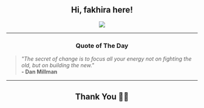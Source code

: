 <h2 align="center"> Hi, fakhira here!</h2>

<p align="center">
<a href="https://github.com/fakhiralkda" alt="github streak"><img src="https://dvst-streak.herokuapp.com/?user=fakhiralkda&theme=tokyonight&fire=DD472C"></a>
</p>

<hr>
<h3 align="center">Quote of The Day</h3>
<p align="center">
<blockquote>
<i>"The secret of change is to focus all your energy not on fighting the old, but on building the new."</i>
<br>
<b>- Dan Millman</b>
</blockquote>
</p>


<hr>
<h2 align="center">Thank You 🙏🏼</h2>
